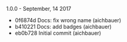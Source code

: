 1.0.0 - September, 14 2017

 * 0f6874d Docs: fix wrong name (aichbauer)
 * b410221 Docs: add badges (aichbauer)
 * eb0b728 Initial commit (aichbauer)

